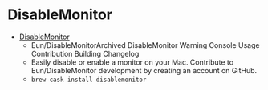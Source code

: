 # DisableMonitor
- [DisableMonitor](https://github.com/Eun/DisableMonitor)
  -  Eun/DisableMonitorArchived DisableMonitor     Warning Console Usage Contribution Building Changelog
  - Easily disable or enable a monitor on your Mac. Contribute to Eun/DisableMonitor development by creating an account on GitHub.
  - `brew cask install disablemonitor`
